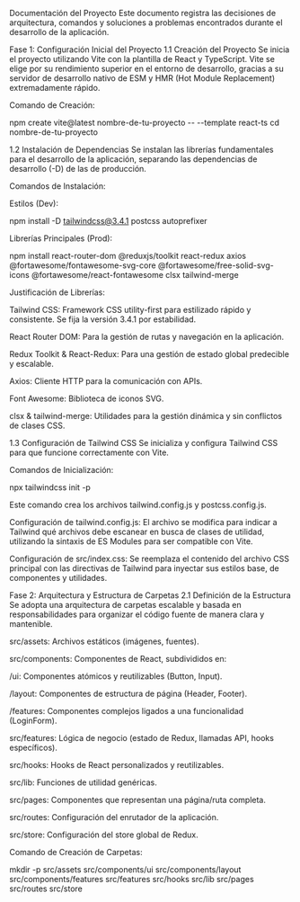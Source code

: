 Documentación del Proyecto
Este documento registra las decisiones de arquitectura, comandos y soluciones a problemas encontrados durante el desarrollo de la aplicación.

Fase 1: Configuración Inicial del Proyecto
1.1 Creación del Proyecto
Se inicia el proyecto utilizando Vite con la plantilla de React y TypeScript. Vite se elige por su rendimiento superior en el entorno de desarrollo, gracias a su servidor de desarrollo nativo de ESM y HMR (Hot Module Replacement) extremadamente rápido.

Comando de Creación:

npm create vite@latest nombre-de-tu-proyecto -- --template react-ts
cd nombre-de-tu-proyecto

1.2 Instalación de Dependencias
Se instalan las librerías fundamentales para el desarrollo de la aplicación, separando las dependencias de desarrollo (-D) de las de producción.

Comandos de Instalación:

Estilos (Dev):

npm install -D tailwindcss@3.4.1 postcss autoprefixer

Librerías Principales (Prod):

npm install react-router-dom @reduxjs/toolkit react-redux axios @fortawesome/fontawesome-svg-core @fortawesome/free-solid-svg-icons @fortawesome/react-fontawesome clsx tailwind-merge

Justificación de Librerías:

Tailwind CSS: Framework CSS utility-first para estilizado rápido y consistente. Se fija la versión 3.4.1 por estabilidad.

React Router DOM: Para la gestión de rutas y navegación en la aplicación.

Redux Toolkit & React-Redux: Para una gestión de estado global predecible y escalable.

Axios: Cliente HTTP para la comunicación con APIs.

Font Awesome: Biblioteca de iconos SVG.

clsx & tailwind-merge: Utilidades para la gestión dinámica y sin conflictos de clases CSS.

1.3 Configuración de Tailwind CSS
Se inicializa y configura Tailwind CSS para que funcione correctamente con Vite.

Comandos de Inicialización:

npx tailwindcss init -p

Este comando crea los archivos tailwind.config.js y postcss.config.js.

Configuración de tailwind.config.js:
El archivo se modifica para indicar a Tailwind qué archivos debe escanear en busca de clases de utilidad, utilizando la sintaxis de ES Modules para ser compatible con Vite.

Configuración de src/index.css:
Se reemplaza el contenido del archivo CSS principal con las directivas de Tailwind para inyectar sus estilos base, de componentes y utilidades.

Fase 2: Arquitectura y Estructura de Carpetas
2.1 Definición de la Estructura
Se adopta una arquitectura de carpetas escalable y basada en responsabilidades para organizar el código fuente de manera clara y mantenible.

src/assets: Archivos estáticos (imágenes, fuentes).

src/components: Componentes de React, subdivididos en:

/ui: Componentes atómicos y reutilizables (Button, Input).

/layout: Componentes de estructura de página (Header, Footer).

/features: Componentes complejos ligados a una funcionalidad (LoginForm).

src/features: Lógica de negocio (estado de Redux, llamadas API, hooks específicos).

src/hooks: Hooks de React personalizados y reutilizables.

src/lib: Funciones de utilidad genéricas.

src/pages: Componentes que representan una página/ruta completa.

src/routes: Configuración del enrutador de la aplicación.

src/store: Configuración del store global de Redux.

Comando de Creación de Carpetas:

mkdir -p src/assets src/components/ui src/components/layout src/components/features src/features src/hooks src/lib src/pages src/routes src/store
